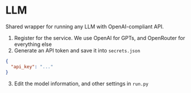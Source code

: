# LLM

Shared wrapper for running any LLM with OpenAI-compliant API.

1. Register for the service. We use OpenAI for GPTs, and OpenRouter for everything else
2. Generate an API token and save it into `secrets.json`
```json
{
  "api_key": "..."
}
```

3. Edit the model information, and other settings in `run.py`